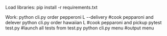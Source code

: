 Load libraries:
pip install -r requirements.txt

Work:
python cli.py order pepperoni L --delivery #cook pepparoni and delever
python cli.py order hawaiian L #cook pepparoni and pickup
pytest test.py #launch all tests from test.py
python cli.py menu #output menu